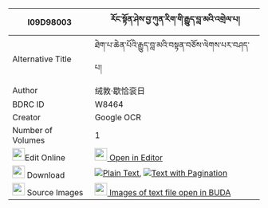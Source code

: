 |I09D98003|རོང་སྟོན་ཤེས་བྱ་ཀུན་རིག་གི་རྒྱུད་བླ་མའི་འགྲེལ་པ། 
| --- | --- 
|Alternative Title |ཐེག་པ་ཆེན་པོའི་རྒྱུད་བླ་མའི་བསྟན་བཅོས་ལེགས་པར་བཤད་པ།
|Author| 绒敦·歇恰衮日
|BDRC ID | W8464
|Creator | Google OCR
|Number of Volumes| 1
|<img width="25" src="https://img.icons8.com/color/25/000000/edit-property.png">Edit Online| [<img width="25" src="https://avatars.githubusercontent.com/u/45091458?s=200&v=4"> Open in Editor](http://editor.openpecha.org/I09D98003)
|<img width="25" src="https://img.icons8.com/fluent/48/000000/download-2.png"/>  Download | [![](https://img.icons8.com/color/20/000000/txt.png)Plain Text](https://github.com/Openpecha/I09D98003/releases/download/v1/rong_ton_sheja_kunrik_gi_gyula_plain_I09D98003.zip), [![](https://img.icons8.com/color/20/000000/txt.png)Text with Pagination](https://github.com/Openpecha/I09D98003/releases/download/v1/rong_ton_sheja_kunrik_gi_gyula_pages_I09D98003.zip)
|<img width="25" src="https://img.icons8.com/plasticine/100/000000/pictures-folder.png"/>  Source Images | [<img width="25" src="https://library.bdrc.io/icons/BUDA-small.svg"> Images of text file open in BUDA](https://library.bdrc.io/show/bdr:W8464)